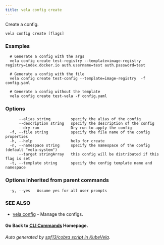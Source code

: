 ```yaml
---
title: vela config create
---
```


Create a config.

```
vela config create [flags]
```

### Examples

```
  # Generate a config with the args
  vela config create test-registry --template=image-registry registry=index.docker.io auth.username=test auth.password=test
  
  # Generate a config with the file
  vela config create test-config --template=image-registry  -f config.yaml
  
  # Generate a config without the template
  vela config create test-vela -f config.yaml
```

### Options

```
      --alias string         specify the alias of the config
      --description string   specify the description of the config
      --dry-run              Dry run to apply the config
  -f, --file string          specify the file name of the config properties
  -h, --help                 help for create
  -n, --namespace string     specify the namespace of the config (default "vela-system")
      --target stringArray   this config will be distributed if this flag is set
  -t, --template string      specify the config template name and namespace
```

### Options inherited from parent commands

```
  -y, --yes   Assume yes for all user prompts
```

### SEE ALSO

* [vela config](vela_config)	 - Manage the configs.

#### Go Back to [CLI Commands](vela) Homepage.


###### Auto generated by [spf13/cobra script in KubeVela](https://github.com/kubevela/kubevela/tree/master/hack/docgen).
